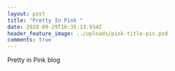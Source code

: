 ```yaml
---
layout: post
title: "Pretty In Pink "
date: 2020-09-29T16:35:13.934Z
header_feature_image: ../uploads/pink-title-pic.psd
comments: true
---
```

Pretty in Pink blog